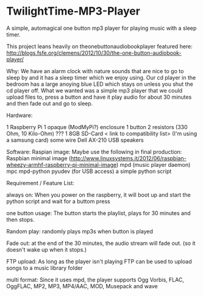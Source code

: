 TwilightTime-MP3-Player
=======================

A simple, automagical one button mp3 player for playing music with a sleep timer.

This project leans heavily on theonebuttonaudiobookplayer featured here:
http://blogs.fsfe.org/clemens/2012/10/30/the-one-button-audiobook-player/


Why: We have an alarm clock with nature sounds that are nice to go to sleep by and it has a sleep timer which we enjoy using.
Our cd player in the bedroom has a large anoying blue LED which stays on unless you shut the cd player off.
What we wanted was a simple mp3 player that we could upload files to, press a button and have it play audio for about 30 minutes and then fade out and go to sleep.


Hardware: 

1 Raspberry Pi
1 opaque (ModMyPi?) enclosure
1 button
2 resistors (330 Ohm, 10 Kilo-Ohm) ???
1 8GB SD-Card < link to compatibility list> (I'm using a samsung card)
some wire
Dell AX-210 USB speakers

Software:
Raspian image: 
Maybe use the following in final production:
Raspbian minimal image (http://www.linuxsystems.it/2012/06/raspbian-wheezy-armhf-raspberry-pi-minimal-image)
mpd (music player daemon)
mpc
mpd-python
pyudev (for USB access)
a simple python script

Requirement / Feature List:

always on: When you power on the raspberry, it will boot up and start the python script and wait for a buttom press

one button usage: The button starts the playlist, plays for 30 minutes and then stops.

Random play: randomly plays mp3s when button is played

Fade out: at the end of the 30 minutes, the audio stream will fade out. (so it doesn't wake up when it stops.)

FTP upload: As long as the player isn't playing FTP can be used to upload songs to a music library folder

multi format: Since it uses mpd, the player supports Ogg Vorbis, FLAC, OggFLAC, MP2, MP3, MP4/AAC, MOD, Musepack and wave
